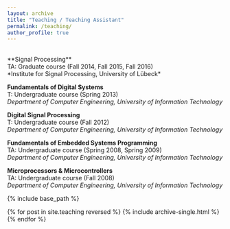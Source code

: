 ```yaml
---
layout: archive
title: "Teaching / Teaching Assistant"
permalink: /teaching/
author_profile: true
---
```


<br/>
**Signal Processing**<br/>TA: Graduate course (Fall 2014, Fall 2015, Fall 2016)<br/>*Institute for Signal Processing, University of Lübeck*

**Fundamentals of Digital Systems**<br/>T: Undergraduate course (Spring 2013)<br/>*Department of Computer Engineering, University of Information Technology*

**Digital Signal Processing**<br/>T: Undergraduate course (Fall 2012)<br/>*Department of Computer Engineering, University of Information Technology*

**Fundamentals of Embedded Systems Programming**<br/>TA: Undergraduate course (Spring 2008, Spring 2009)<br/>*Department of Computer Engineering, University of Information Technology*

**Microprocessors & Microcontrollers**<br/>TA: Undergraduate course (Fall 2008)<br/>*Department of Computer Engineering, University of Information Technology*


{% include base_path %}

{% for post in site.teaching reversed %}
  {% include archive-single.html %}
{% endfor %}
